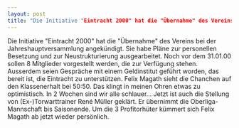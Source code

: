 ```yaml
---
layout: post
title: "Die Initiative "Eintracht 2000" hat die "Übernahme" des Vereins bei der Jahreshauptversammlung angekündigt."
---
```


Die Initiative "Eintracht 2000" hat die "Übernahme" des Vereins bei der Jahreshauptversammlung angekündigt. Sie habe Pläne zur personellen Besetzung und zur Neustrukturierung ausgearbeitet. Noch vor dem 31.01.00 sollen 8 Mitglieder vorgestellt werden, die zur Verfügung stehen. Ausserdem seien Gespräche mit einem Geldinstitut geführt worden, das bereit ist, die Eintracht zu unterstützen. Felix Magath sieht die Chanchen auf den Klassenerhalt bei 50:50. Das klingt in meinen Ohren etwas zu optimistisch. In 2 Wochen sind wir alle schlauer... Jetzt ist auch die Stellung von (Ex-)Torwarttrainer René Müller geklärt. Er übernimmt die Oberliga- Mannschaft bis Saisonende. Um die 3 Profitorhüter kümmert sich Felix Magath ab jetzt wieder persönlich.
